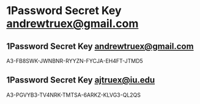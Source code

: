 # 1Password Secret Key andrewtruex@gmail.com

## 1Password Secret Key andrewtruex@gmail.com
A3-FB8SWK-JWNBNR-RYYZN-FYCJA-EH4FT-JTMD5

## 1Password Secret Key ajtruex@iu.edu
A3-PGVYB3-TV4NRK-TMTSA-6ARKZ-KLVG3-QL2QS 
